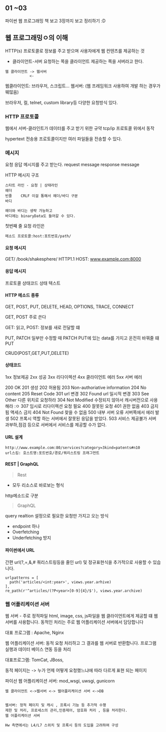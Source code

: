## 01 ~03 
파이썬 웹 프로그래밍 책 보고 3장까지 보고 정리하기 :D 

## 웹 프로그래밍ㅇ의 이해 

HTTP(s) 프로토콜로 정보를 주고 받으며 
사용자에게 웹 컨텐츠를 제공하는 것 

* 클라이언트-서버 
요청하는 쪽을 클라이언트 
제공하는 쪽을 서버라고 한다. 

```
웹 클라이언트 -> 웹서버 
           <-  

```
웹클라이언트: 브라우저, 스크립트...
웹서버: (웹 프레임워크 사용하여 개발 하는 경우가 웨많음)

브라우저, 컬, telnet, custom library등 다양한 요청방식 있다.  

### HTTP 프로토콜 

웹에서 서버-클라인트가 데이터를 주고 받기 위한 규약 
tcp/ip 프로토콜 위에서 동작 

hypertext 전송용 프로토콜이지만 여러 파일들을 전송할 수 있다. 

### 메시지 
요청 응답 메시지를 주고 받는다.
request message 
response message 

HTTP 메시지 구조 
```
스타트 라인 - 요청 | 상태라인 
헤더         
빈줄    CRLF 이걸 통해서 헤더/바디 구분
바디

헤더와 바디는 생략 가능하고 
바디에는 binaryData도 들어갈 수 있다.
```

첫번째 줄 요청 라인은 

```
메소드 프로토콜:host:포트번호/path/

```
#### 요청 메시지 

GET/ /book/shakesphere/ HTTP1.1
HOST: www.example.com:8000

#### 응답 메시지 

프로토콜 상태코드 상태 텍스트

#### HTTP 메소드 종류 

GET, POST, PUT, DELETE, HEAD, OPTIONS, TRACE, CONNECT 

GET, POST 주로 쓴다 

GET: 읽고,
POST: 정보를 새로 전달할 떄  

PUT, PATCH 일부만 수정할 때 PATCH 
PUT에 있는 data를 가지고 온전히 바꿔줄 떄 PUT 

CRUD(POST,GET,PUT,DELETE)

#### 상태코드 

1xx 정보제공
2xx 성공
3xx 리다이렉션 
4xx 클라이언트 에러 
5xx 서버 에러 

200 OK 
201 생성 
202 허용됨 
203 Non-authoriative information 
204 No content
205 Reset Code
301 url 변경 
302 Found url 일시적 변경 
303 See Other 다른 위치로 요청하라 
304 Not Modified 수정되지 않아서 캐시버전으로 사용해라 :ㅇ
307 임시로 리다이렉션 요청 필요 
400 잘못된 요청 
401 권한 없음 
403 금지됨 액세스 금지 
404 Not Found 찾을 수 없음 
500 내부 서버 오류 서버쪽에서 에러 발생 
502 프록시 역할 하는 서버에서 잘못된 응답을 받았다. 
503 서비스 제공불가 서버 과부하,점검 등으로 서버에서 서비스를 제공할 수가 없다. 


#### URL 설계 
```
http://www.example.com:80/services?category=3kind=patents#n10
url스킴: 호스트명:포트번호/경로/쿼리스트링 프래그먼트

```

#### REST | GraphQL 

> Rest 

* 모두 리소스로 바로보는 형식

http메소드로 구분

> GraphQL

query realtion 설정으로 필요한 요청만 가지고 오는 방식

* endpoint 하나 
* Overfetching 
* Underfetching 방지 

#### 파이썬에서 URL 

간편 url(?,=,&,# 쿼리스트링등을 줄인 url) 및 정규표현식을 추가적으로 사용할 수 있습니다.

```
urlpatterns = [
  path('articles/<int:year>', views.year.arhive)
],
re_path(r'^articles/(?P<year>[0-9]{4}/$'), views.year.archive)
```

###  웹 어플리케이션 서버 

웹 서버 - 주로 정적파일 html, image, css, js파일을 웹 클라이언트에게 제공할 떄 웹 서버를 사용합니다. 동적인 처리는 주로 웹 어플리케이션 서버에서 담당합니다 

대표 프로그램 : Apache, Nginx 

웹 어플리케이션 서버: 동적 요청 처리하고 그 결과를 웹 서버로 반환합니다. 프로그램 실행과 데이터 베이스 연동 등을 처리 

대표프로그램: TomCat, JBoss,

동적 페이지는 -> 누가 언제 어떻게 요청했느냐에 따라 다르게 표현 되는 페이지 

파이선 웹 어플리케이션 서버: mod_wsgi, uwsgi, gunicorn

```
웹 클라이언트 <->웹서버 <-> 웹어플리케이션 서버 <->DB


웹서버: 정적 페이지 및 캐시 , 프록시 기능 등 추가적 수행 
제한 및 처리, 프로세스의 관리,인증제어, 암호화 처리 , 등을 처리한다. 
웹 어플리케이션 서버 

Hw 측면에서는 L4/L7 스위치 및 프록시 등의 도입을 고려하여 구성 

```
